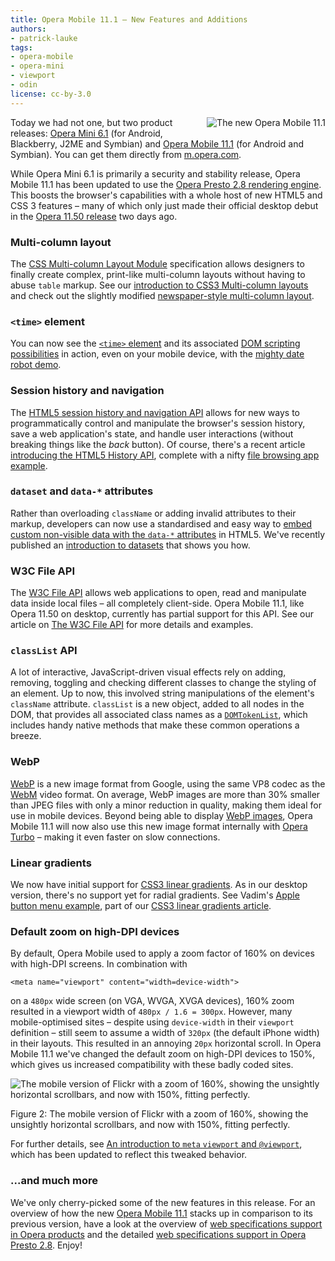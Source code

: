 ```yaml
---
title: Opera Mobile 11.1 — New Features and Additions
authors:
- patrick-lauke
tags:
- opera-mobile
- opera-mini
- viewport
- odin
license: cc-by-3.0
---
```


<div>
  <img src="{{ page.id }}/fig1.png" style="float: right; margin: 0 0 3px 10px;" alt="The new Opera Mobile 11.1" />
</div>

<p>Today we had not one, but two product releases: <a href="http://www.opera.com/mobile/">Opera Mini 6.1</a> (for Android, Blackberry, J2ME and Symbian) and <a href="http://www.opera.com/mobile/">Opera Mobile 11.1</a> (for Android and Symbian). You can get them directly from <a href="http://m.opera.com">m.opera.com</a>.</p>

<p>While Opera Mini 6.1 is primarily a security and stability release, Opera Mobile 11.1 has been updated to use the <a href="http://www.opera.com/docs/specs/presto28/">Opera Presto 2.8 rendering engine</a>. This boosts the browser&#39;s capabilities with a whole host of new HTML5 and CSS 3 features – many of which only just made their official desktop debut in the <a href="http://my.opera.com/ODIN/blog/2011/06/28/opera-11-50-released-speed-dial-extensions-improved-standards-support">Opera 11.50 release</a> two days ago.</p>

<h3>Multi-column layout</h3>
<p>The <a href="http://www.w3.org/TR/css3-multicol/">CSS Multi-column Layout Module</a> specification allows designers to finally create complex, print-like multi-column layouts without having to abuse <code>table</code> markup. See our <a href="http://dev.opera.com/articles/view/css3-multi-column-layout/">introduction to CSS3 Multi-column layouts</a> and check out the slightly modified <a href="http://people.opera.com/patrickl/experiments/multicol/newspaper/">newspaper-style multi-column layout</a>.</p>


<h3><code>&lt;time&gt;</code> element</h3>
<p>You can now see the <a href="http://www.w3.org/TR/html5/text-level-semantics.html#the-time-element"><code>&lt;time&gt;</code> element</a> and its associated <a href="http://my.opera.com/ODIN/blog/2011/05/31/dom-scripting-and-the-time-element">DOM scripting possibilities</a> in action, even on your mobile device, with the <a href="http://people.opera.com/miket/2011/5/time.html">mighty date robot demo</a>.</p>


<h3>Session history and navigation</h3>
<p>The <a href="http://www.w3.org/TR/html5/history.html#history">HTML5 session history and navigation API</a> allows for new ways to programmatically control and manipulate the browser&#39;s session history, save a web application&#39;s state, and handle user interactions (without breaking things like the <em>back</em> button). Of course, there&#39;s a recent article <a href="http://dev.opera.com/articles/view/introducing-the-html5-history-api/">introducing the HTML5 History API</a>, complete with a nifty <a href="http://people.opera.com/miket/2011/6/viewer.html">file browsing app example</a>.</p>


<h3><code>dataset</code> and <code>data-*</code> attributes</h3>
<p>Rather than overloading <code>className</code> or adding invalid attributes to their markup, developers can now use a standardised and easy way to <a href="http://www.w3.org/TR/html5/elements.html#embedding-custom-non-visible-data-with-the-data-attributes">embed custom non-visible data with the <code>data-*</code> attributes</a> in HTML5. We&#39;ve recently published an <a href="http://dev.opera.com/articles/view/an-introduction-to-datasets/">introduction to datasets</a> that shows you how.</p>


<h3>W3C File API</h3>
<p>The <a href="http://www.w3.org/TR/file-upload/">W3C File API</a> allows web applications to open, read and manipulate data inside local files – all completely client-side. Opera Mobile 11.1, like Opera 11.50 on desktop, currently has partial support for this API. See our article on <a href="http://dev.opera.com/articles/view/the-w3c-file-api/">The W3C File API</a> for more details and examples.</p>


<h3><code>classList</code> API</h3>
<p>A lot of interactive, JavaScript-driven visual effects rely on adding, removing, toggling and checking different classes to change the styling of an element. Up to now, this involved string manipulations of the element&#39;s <code>className</code> attribute. <code>classList</code> is a new object, added to all nodes in the DOM, that provides all associated class names as a <a href="http://www.w3.org/TR/html5/common-dom-interfaces.html#domtokenlist-0"><code>DOMTokenList</code></a>, which includes handy native methods that make these common operations a breeze.</p>


<h3>WebP</h3>
<p><a href="http://code.google.com/speed/webp/">WebP</a> is a new image format from Google, using the same VP8 codec as the <a href="http://www.webmproject.org/">WebM</a> video format. On average, WebP images are more than 30% smaller than JPEG files with only a minor reduction in quality, making them ideal for use in mobile devices. Beyond being able to display <a href="http://code.google.com/speed/webp/gallery.html">WebP images</a>, Opera Mobile 11.1 will now also use this new image format internally with <a href="http://www.opera.com/browser/turbo/">Opera Turbo</a> – making it even faster on slow connections.</p>


<h3>Linear gradients</h3>
<p>We now have initial support for <a href="http://www.w3.org/TR/css3-images/#gradients">CSS3 linear gradients</a>. As in our desktop version, there&#39;s no support yet for radial gradients. See Vadim&#39;s <a href="http://people.opera.com/pepelsbey/experiments/apple-menu/">Apple button menu example</a>, part of our <a href="http://dev.opera.com/articles/view/css3-linear-gradients/">CSS3 linear gradients article</a>.</p>


<h3>Default zoom on high-DPI devices</h3>
<p>By default, Opera Mobile used to apply a zoom factor of 160% on devices with high-DPI screens. In combination with</p>
<pre><code>&lt;meta name=&quot;viewport&quot; content=&quot;width=device-width&quot;&gt;</code></pre>
<p>on a <code>480px</code> wide screen (on VGA, WVGA, XVGA devices), 160% zoom resulted in a viewport width of <code>480px / 1.6 = 300px</code>. However, many mobile-optimised sites – despite using <code>device-width</code> in their <code>viewport</code> definition – still seem to assume a width of <code>320px</code> (the default iPhone width) in their layouts. This resulted in an annoying <code>20px</code> horizontal scroll. In Opera Mobile 11.1 we&#39;ve changed the default zoom on high-DPI devices to 150%, which gives us increased compatibility with these badly coded sites.</p>

<div>
  <img src="{{ page.id }}/fig2.png" alt="The mobile version of Flickr with a zoom of 160%, showing the unsightly horizontal scrollbars, and now with 150%, fitting perfectly." />
  <p class="caption">Figure 2: The mobile version of Flickr with a zoom of 160%, showing the unsightly horizontal scrollbars, and now with 150%, fitting perfectly.</p>
</div>

<p>For further details, see <a href="http://dev.opera.com/articles/view/an-introduction-to-meta-viewport-and-viewport/">An introduction to <code>meta</code> <code>viewport</code> and <code>@viewport</code></a>, which has been updated to reflect this tweaked behavior.</p>

<h3>...and much more</h3>

<p>We&#39;ve only cherry-picked some of the new features in this release. For an overview of how the new <a href="http://www.opera.com/mobile/">Opera Mobile 11.1</a> stacks up in comparison to its previous version, have a look at the overview of <a href="http://www.opera.com/docs/specs/productspecs/">web specifications support in Opera products</a> and the detailed <a href="http://www.opera.com/docs/specs/presto28/">web specifications support in Opera Presto 2.8</a>. Enjoy!</p>
